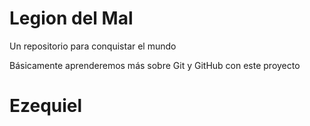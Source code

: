 # Legion del Mal
Un repositorio para conquistar el mundo

Básicamente aprenderemos más sobre Git y GitHub con este proyecto

# Ezequiel